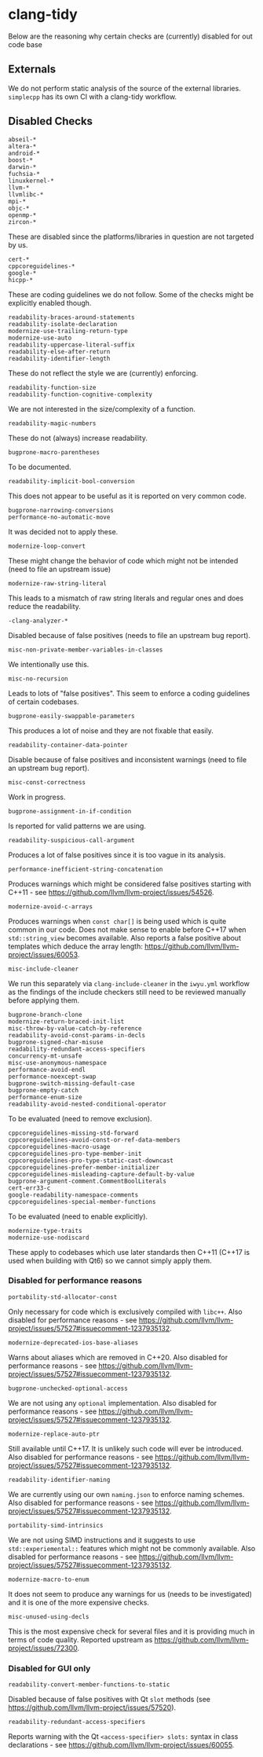# clang-tidy

Below are the reasoning why certain checks are (currently) disabled for out code base

## Externals

We do not perform static analysis of the source of the external libraries. `simplecpp` has its own CI with a clang-tidy workflow.

## Disabled Checks

`abseil-*`<br/>
`altera-*`<br/>
`android-*`<br/>
`boost-*`<br/>
`darwin-*`<br/>
`fuchsia-*`<br/>
`linuxkernel-*`<br/>
`llvm-*`<br/>
`llvmlibc-*`<br/>
`mpi-*`<br/>
`objc-*`<br/>
`openmp-*`<br/>
`zircon-*`<br/>

These are disabled since the platforms/libraries in question are not targeted by us.

`cert-*`<br/>
`cppcoreguidelines-*`<br/>
`google-*`<br/>
`hicpp-*`<br/>

These are coding guidelines we do not follow. Some of the checks might be explicitly enabled though.

`readability-braces-around-statements`<br/>
`readability-isolate-declaration`<br/>
`modernize-use-trailing-return-type`<br/>
`modernize-use-auto`<br/>
`readability-uppercase-literal-suffix`<br/>
`readability-else-after-return`<br/>
`readability-identifier-length`<br/>

These do not reflect the style we are (currently) enforcing.

`readability-function-size`<br/>
`readability-function-cognitive-complexity`<br/>

We are not interested in the size/complexity of a function.

`readability-magic-numbers`<br/>

These do not (always) increase readability.

`bugprone-macro-parentheses`<br/>

To be documented.

`readability-implicit-bool-conversion`<br/>

This does not appear to be useful as it is reported on very common code.

`bugprone-narrowing-conversions`<br/>
`performance-no-automatic-move`<br/>

It was decided not to apply these.

`modernize-loop-convert`<br/>

These might change the behavior of code which might not be intended (need to file an upstream issue)

`modernize-raw-string-literal`<br/>

This leads to a mismatch of raw string literals and regular ones and does reduce the readability.

`-clang-analyzer-*`<br/>

Disabled because of false positives (needs to file an upstream bug report).

`misc-non-private-member-variables-in-classes`<br/>

We intentionally use this.

`misc-no-recursion`<br/>

Leads to lots of "false positives". This seem to enforce a coding guidelines of certain codebases.


`bugprone-easily-swappable-parameters`<br/>

This produces a lot of noise and they are not fixable that easily.

`readability-container-data-pointer`<br/>

Disable because of false positives and inconsistent warnings (need to file an upstream bug report).

`misc-const-correctness`<br/>

Work in progress.

`bugprone-assignment-in-if-condition`<br/>

Is reported for valid patterns we are using.

`readability-suspicious-call-argument`<br/>

Produces a lot of false positives since it is too vague in its analysis.

`performance-inefficient-string-concatenation`<br/>

Produces warnings which might be considered false positives starting with C++11 - see https://github.com/llvm/llvm-project/issues/54526.

`modernize-avoid-c-arrays`<br/>

Produces warnings when `const char[]` is being used which is quite common in our code. Does not make sense to enable before C++17 when `std::string_view` becomes available.
Also reports a false positive about templates which deduce the array length: https://github.com/llvm/llvm-project/issues/60053.

`misc-include-cleaner`<br/>

We run this separately via `clang-include-cleaner` in the `iwyu.yml` workflow as the findings of the include checkers still need to be reviewed manually before applying them. 

`bugprone-branch-clone`<br/>
`modernize-return-braced-init-list`<br/>
`misc-throw-by-value-catch-by-reference`<br/>
`readability-avoid-const-params-in-decls`<br/>
`bugprone-signed-char-misuse`<br/>
`readability-redundant-access-specifiers`<br/>
`concurrency-mt-unsafe`<br/>
`misc-use-anonymous-namespace`<br/>
`performance-avoid-endl`<br/>
`performance-noexcept-swap`<br/>
`bugprone-switch-missing-default-case`<br/>
`bugprone-empty-catch`<br/>
`performance-enum-size`<br/>
`readability-avoid-nested-conditional-operator`</br>

To be evaluated (need to remove exclusion).

`cppcoreguidelines-missing-std-forward`<br/>
`cppcoreguidelines-avoid-const-or-ref-data-members`<br/>
`cppcoreguidelines-macro-usage`<br/>
`cppcoreguidelines-pro-type-member-init`<br/>
`cppcoreguidelines-pro-type-static-cast-downcast`<br/>
`cppcoreguidelines-prefer-member-initializer`<br/>
`cppcoreguidelines-misleading-capture-default-by-value`<br/>
`bugprone-argument-comment.CommentBoolLiterals`<br/>
`cert-err33-c`<br/>
`google-readability-namespace-comments`<br/>
`cppcoreguidelines-special-member-functions`<br/>

To be evaluated (need to enable explicitly).

`modernize-type-traits`</br>
`modernize-use-nodiscard`</br>

These apply to codebases which use later standards then C++11 (C++17 is used when building with Qt6) so we cannot simply apply them.

### Disabled for performance reasons

`portability-std-allocator-const`<br/>

Only necessary for code which is exclusively compiled with `libc++`. Also disabled for performance reasons - see https://github.com/llvm/llvm-project/issues/57527#issuecomment-1237935132.

`modernize-deprecated-ios-base-aliases`<br/>

Warns about aliases which are removed in C++20. Also disabled for performance reasons - see https://github.com/llvm/llvm-project/issues/57527#issuecomment-1237935132.

`bugprone-unchecked-optional-access`<br/>

We are not using any `optional` implementation. Also disabled for performance reasons - see https://github.com/llvm/llvm-project/issues/57527#issuecomment-1237935132.

`modernize-replace-auto-ptr`<br/>

Still available until C++17. It is unlikely such code will ever be introduced. Also disabled for performance reasons - see https://github.com/llvm/llvm-project/issues/57527#issuecomment-1237935132.

`readability-identifier-naming`<br/>

We are currently using our own `naming.json` to enforce naming schemes. Also disabled for performance reasons - see https://github.com/llvm/llvm-project/issues/57527#issuecomment-1237935132.

`portability-simd-intrinsics`<br/>

We are not using SIMD instructions and it suggests to use `std::experiemental::` features which might not be commonly available. Also disabled for performance reasons - see https://github.com/llvm/llvm-project/issues/57527#issuecomment-1237935132.

`modernize-macro-to-enum`<br/>

It does not seem to produce any warnings for us (needs to be investigated) and it is one of the more expensive checks.

`misc-unused-using-decls`

This is the most expensive check for several files and it is providing much in terms of code quality. Reported upstream as https://github.com/llvm/llvm-project/issues/72300.

### Disabled for GUI only

`readability-convert-member-functions-to-static`<br/>

Disabled because of false positives with Qt `slot` methods (see https://github.com/llvm/llvm-project/issues/57520).

`readability-redundant-access-specifiers`<br/>

Reports warning with the Qt `<access-specifier> slots:` syntax in class declarations - see https://github.com/llvm/llvm-project/issues/60055.
